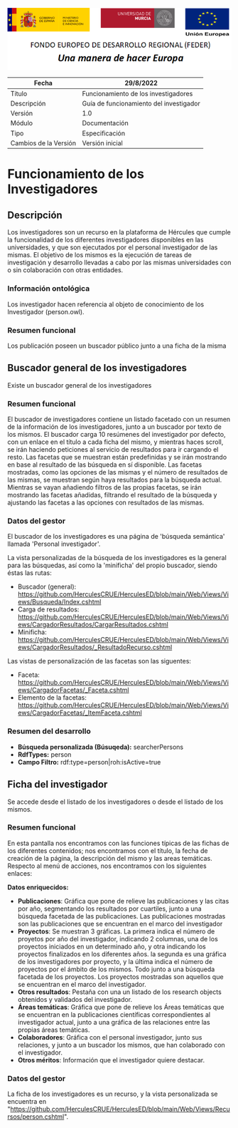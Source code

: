 ![](./media/CabeceraDocumentosMD.png)

| Fecha         | 29/8/2022                                                   |
| ------------- | ------------------------------------------------------------ |
|Título|Funcionamiento de los investigadores|
|Descripción|Guía de funcionamiento del investigador|
|Versión|1.0|
|Módulo|Documentación|
|Tipo|Especificación|
|Cambios de la Versión|Versión inicial|

# Funcionamiento de los Investigadores

## Descripción
Los investigadores son un recurso en la plataforma de Hércules que cumple la funcionalidad de los diferentes investigadores disponibles en las universidades, y que son ejecutados por el personal investigador de las mismas. El objetivo de los mismos es la ejecución de tareas de investigación y desarrollo llevadas a cabo por las mismas universidades con o sin colaboración con otras entidades.

### Información ontológica
Los investigador hacen referencia al objeto de conocimiento de los Investigador (person.owl).

### Resumen funcional
Los publicación poseen un buscador público junto a una ficha de la misma


## Buscador general de los investigadores
Existe un buscador general de los investigadores

### Resumen funcional
El buscador de investigadores contiene un listado facetado con un resumen de la información de los investigadores, junto a un buscador por texto de los mismos. El buscador carga 10 resúmenes del investigador por defecto, con un enlace en el título a cada ficha del mismo, y mientras haces scroll, se irán haciendo peticiones al servicio de resultados para ir cargando el resto. 
Las facetas que se muestran están predefinidas y se irán mostrando en base al resultado de las búsqueda en sí disponible. Las facetas mostradas, como las opciones de las mismas y el número de resultados de las mismas, se muestran según haya resultados para la búsqueda actual.
Mientras se vayan añadiendo filtros de las propias facetas, se irán mostrando las facetas añadidas, filtrando el resultado de la búsqueda y ajustando las facetas a las opciones con resultados de las mismas.

### Datos del gestor
El buscador de los investigadores es una página de 'búsqueda semántica' llamada 'Personal investigador'.

La vista personalizadas de la búsqueda de los investigadores es la general para las búsquedas, así como la 'minificha' del propio buscador, siendo éstas las rutas:
- Buscador (general): https://github.com/HerculesCRUE/HerculesED/blob/main/Web/Views/Views/Busqueda/Index.cshtml
- Carga de resultados: https://github.com/HerculesCRUE/HerculesED/blob/main/Web/Views/Views/CargadorResultados/CargarResultados.cshtml
- Minificha: https://github.com/HerculesCRUE/HerculesED/blob/main/Web/Views/Views/CargadorResultados/_ResultadoRecurso.cshtml

Las vistas de personalización de las facetas son las siguentes:
- Faceta: https://github.com/HerculesCRUE/HerculesED/blob/main/Web/Views/Views/CargadorFacetas/_Faceta.cshtml
- Elemento de la facetas: https://github.com/HerculesCRUE/HerculesED/blob/main/Web/Views/Views/CargadorFacetas/_ItemFaceta.cshtml


### Resumen del desarrollo

- **Búsqueda personalizada (Búsuqeda):** searcherPersons
- **RdfTypes:** person
- **Campo Filtro:** rdf:type=person|roh:isActive=true



## Ficha del investigador
Se accede desde el listado de los investigadores o desde el listado de los mismos.
### Resumen funcional
En esta pantalla nos encontramos con las funciones típicas de las fichas de los diferentes contenidos; nos encontramos con el título, la fecha de creación de la página, la descripción del mismo y las areas temáticas.
Respecto al menú de acciones, nos encontramos con los siguientes enlaces:


**Datos enriquecidos:**
- **Publicaciones**: Gráfica que pone de relieve las publicaciones y las citas por año, segmentando los resultados por cuartiles, junto a una búsqueda facetada de las publicaciones. Las publicaciones mostradas son las publicaciones que se encuentran en el marco del investigador
- **Proyectos**: Se muestran 3 gráficas. La primera indica el número de proyetos por año del investigador, indicando 2 columnas, una de los proyectos iniciados en un determinado año, y otra indicando los proyectos finalizados en los diferentes años. la segunda es una gráfica de los investigadores por proyecto, y la última indica el número de proyectos por el ámbito de los mismos. Todo junto a una búsqueda facetada de los proyectos. Los proyectos mostradas son aquellos que se encuentran en el marco del investigador.
- **Otros resultados**: Pestaña con una un listado de los research objects obtenidos y validados del investigador.
- **Áreas temáticas**: Gráfica que pone de relieve los Áreas temáticas que se encuentran en la publicaciones científicas correspondientes al investigador actual, junto a una gráfica de las relaciones entre las propias áreas temáticas.
- **Colaboradores**: Gráfica con el personal investigador, junto sus relaciones, y junto a un buscador los mismos, que han colaborado con el investigador.
- **Otros méritos**: Información que el investigador quiere destacar.
 

### Datos del gestor
La ficha de los investigadores es un recurso, y la vista personalizada se encuentra en "https://github.com/HerculesCRUE/HerculesED/blob/main/Web/Views/Recursos/person.cshtml".
